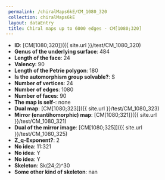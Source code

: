 ```yaml
--- 
 permalink: /chiralMaps6kE/CM_1080_320 
 collection: chiralMaps6kE
 layout: dataEntry
 title: Chiral maps up to 6000 edges - CM[1080;320]
---
```


- **ID**: [CM[1080;320]]({{ site.url }}/test/CM_1080_320)
- **Genus of the underlying surface**: 484
- **Length of the face**: 24
- **Valency**: 90
- **Length of the Petrie polygon**: 180
- **Is the automorphism group solvable?**: S
- **Number of vertices**: 24
- **Number of edges**: 1080
- **Number of faces**: 90
- **The map is self-**: none
- **Dual map**: [CM[1080;323]]({{ site.url }}/test/CM_1080_323)
- **Mirror (enantihomorphic) map**: [CM[1080;321]]({{ site.url }}/test/CM_1080_321)
- **Dual of the mirror image**: [CM[1080;325]]({{ site.url }}/test/CM_1080_325)
- **Z_q-Exponent?**: 2
- **No idea**:  11:321
- **No idea**: Y
- **No idea**: Y
- **Skeleton**: Sk(24;2)^30
- **Some other kind of skeleton**: nan
